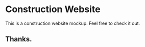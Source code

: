 # Construction Website

This is a construction website mockup. Feel free to check it out.

## Thanks.